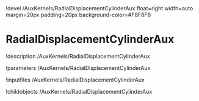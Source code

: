 <!-- MOOSE Object Documentation Stub: Remove this when content is added. -->!devel /AuxKernels/RadialDisplacementCylinderAux float=right width=auto margin=20px padding=20px background-color=#F8F8F8


# RadialDisplacementCylinderAux
!description /AuxKernels/RadialDisplacementCylinderAux

!parameters /AuxKernels/RadialDisplacementCylinderAux

!inputfiles /AuxKernels/RadialDisplacementCylinderAux

!childobjects /AuxKernels/RadialDisplacementCylinderAux
